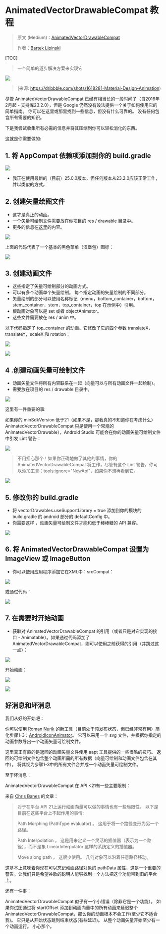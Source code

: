 # AnimatedVectorDrawableCompat 教程

> 原文 (Medium)：[AnimatedVectorDrawableCompat](https://android.jlelse.eu/animatedvectordrawablecompat-3d9568727c53)
>
> 作者：[Bartek Lipinski](https://android.jlelse.eu/@blipinsk?source=post_header_lockup)

[TOC]

> 一个简单的逐步解决方案来实现它

![](https://ws2.sinaimg.cn/large/006tKfTcgy1frou8whhzzg30b408c0vr.gif)

> (来源: <https://dribbble.com/shots/1618281-Material-Design-Animation>)

尽管 AnimatedVectorDrawableCompat 已经有相当长的一段时间了（自2016年2月起 - 支持库23.2.0），但是 Google 仍然没有设法提供一个关于如何使用它的简单指南。 你可以在这里或那里找到一些信息，但没有什么可靠的。 没有任何包含所有需要的知识。

下是我尝试收集所有必需的信息并将其压缩到你可以轻松消化的东西。

这就是你需要做的: 

## 1. 将 AppCompat 依赖项添加到你的 build.gradle

![](https://ws3.sinaimg.cn/large/006tKfTcgy1frou938v42j30m802aq30.jpg)

- 我正在使用最新的（目前）25.0.0版本，但任何版本从23.2.0应该正常工作，并以类似的方式。

## 2. 创建矢量绘图文件

- 这才是真正的动画。 
- 一个矢量可绘制文件需要放在你项目的 res / drawable 目录中。
- 更多的信息在[这里](https://developer.android.com/reference/android/graphics/drawable/VectorDrawable.html)的内容。

![](https://ws2.sinaimg.cn/large/006tKfTcgy1frou99dvptj30m80z47bu.jpg)

上面的代码代表了一个基本的黑色菜单（汉堡包）图标：

![](https://ws1.sinaimg.cn/large/006tKfTcgy1frou9e153aj30fk0fkjrt.jpg)

## 3. 创建动画文件

- 这些指定了矢量可绘制部分的动画方式。
- 可以有多个动画单个矢量绘制。 每个指定动画的矢量绘制的不同部分。
- 矢量绘制的部分可以使用名称标记（menu，bottom_container，bottom，stem_container，stem，top_container，top 在示例中）引用。
- 根动画对象可以是 set 或者 objectAnimator。
- 这些文件需要放在 res / anim 中。

以下代码指定了 top_container 的动画。它修改了它的四个参数 translateX，translateY，scaleX 和 rotation：

![](https://ws3.sinaimg.cn/large/006tKfTcgy1frou9jc31pj30m80j2teh.jpg)

![](https://ws3.sinaimg.cn/large/006tKfTcgy1frou9n34nxg30ak0akdgl.gif)

## 4 .创建动画矢量可绘制文件

- 动画矢量文件将所有内容联系在一起（向量可以与所有动画文件一起绘制）。 
- 需要放在项目的 res / drawable 目录中。

![](https://ws1.sinaimg.cn/large/006tKfTcgy1frou9wobzvj30m80590uh.jpg)

这里有一件重要的事: 

如果你的 minSdkVersion 低于21（如果不是，那我真的不知道你在考虑什么） AnimatedVectorDrawableCompat 只是使用一个常规的 AnimatedVectorDrawable），Android Studio 可能会在你的动画矢量可绘制文件中引发 Lint 警告：

![](https://ws2.sinaimg.cn/large/006tKfTcgy1froua00npjj30rs05x40f.jpg)

> 不用担心那个！如果你正确地做了其他的事情，你的 AnimatedVectorDrawableCompat 将工作，尽管有这个 Lint 警告。你可以添加工具：tools:ignore="NewApi"，如果你不想再看到它。

![](https://ws4.sinaimg.cn/large/006tKfTcgy1froua3zmjpj30rs07z778.jpg)

## 5. 修改你的 build.gradle

- 将 vectorDrawables.useSupportLibrary = true 添加到你的模块的 build.gradle 的 android 部分的 defaultConfig 中。 
- 你需要这样 ，动画矢量可绘制文件才能和低于棒棒糖的 API 兼容。

![](https://ws4.sinaimg.cn/large/006tKfTcgy1frouaccex8j30m80bv40l.jpg)

## 6. 将 AnimatedVectorDrawableCompat 设置为 ImageView 或 ImageButton

- 你可以使用应用程序添加它在XML中：srcCompat：

![](https://ws2.sinaimg.cn/large/006tKfTcgy1frouafkpgdj30m8065wfb.jpg)

或通过代码：

![](https://ws3.sinaimg.cn/large/006tKfTcgy1frouaie6rhj30m8035wf3.jpg)

## 7. 在需要时开始动画

- 获取对 AnimatedVectorDrawableCompat 的引用（或者只是对它实现的接口 - Animatable）。如果通过代码添加了 AnimatedVectorDrawableCompat，则可以使用之前获得的引用（并跳过这一点）：

![](https://ws2.sinaimg.cn/large/006tKfTcgy1frouatb744j30m80230sx.jpg)

开始动画：

![](https://ws2.sinaimg.cn/large/006tKfTcgy1frouaw21f9j30m8023746.jpg)

![](https://ws4.sinaimg.cn/large/006tKfTcgy1frouazq69ug309609640v.gif)

## 好消息和坏消息

我们从好的开始吧：

你可以使用 [Roman Nurik](https://medium.com/@romannurik) 的新工具（目前处于预发布状态，但已经非常有用）简化步骤1-3：[AndroidIconAnimator](https://romannurik.github.io/AndroidIconAnimator/)。 它可以采用一个 svg 文件，并根据你指定的动画参数导出一个动画矢量可绘制文件。

这里真正有趣的是返回的动画矢量文件使用 aapt 工具提供的一些很酷的技巧。 返回的可绘制文件包含整个动画所需的所有数据（向量可绘制和动画文件包含在其中）。 将其视为步骤1-3中的所有文件合并成一个动画矢量可绘制文件。

至于坏消息：

AnimatedVectorDrawableCompat 在 API <21有一些主要限制：

来自 [Chris Banes](https://medium.com/@chrisbanes) 的文章：

> 对于在平台 API 21上运行动画向量可以做的事情也有一些局限性。 以下是目前在这些平台上不起作用的事情: 
>
> Path Morphing (PathType evaluator) 。 这用于将一个路径变形为另一个路径。
>
> Path Interpolation 。 这是用来定义一个灵活的插值器（表示为一个路径），而不是象 LinearInterpolator 这样的系统定义的插值器。
>
> Move along path 。 这很少使用。 几何对象可以沿着任意路径移动。

这基本上意味着你现在可以忘记动画路径对象的 pathData 属性，这是一个重要的警告。让我们只是希望谷歌的聪明人能够找到一个方法把这个功能带到旧的平台上。 

还有一件事：

AnimatedVectorDrawableCompat 似乎有一个小错误（除非它是一个功能）。 如果你试图通过将 startOffset 添加到动画向量中的所有动画来延迟整个 AnimatedVectorDrawableCompat，那么你的动画根本不会工作(至少它不适合我)。 它只是从开始状态跳到结束状态(有些延迟)。 从整个动画矢量开始至少有一个动画运行。 小心那个。 

